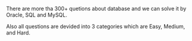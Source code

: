 There are more tha 300+ quetions about database and we can solve it by Oracle, SQL and MySQL. 

Also all questions are devided into 3 categories which are Easy, Medium, and Hard.
